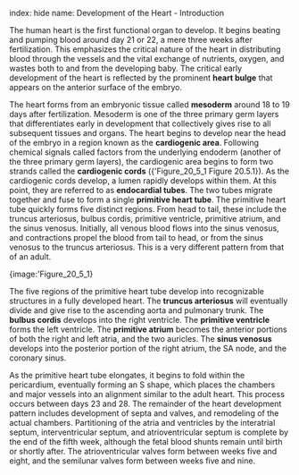 index: hide
name: Development of the Heart - Introduction

The human heart is the first functional organ to develop. It begins beating and pumping blood around day 21 or 22, a mere three weeks after fertilization. This emphasizes the critical nature of the heart in distributing blood through the vessels and the vital exchange of nutrients, oxygen, and wastes both to and from the developing baby. The critical early development of the heart is reflected by the prominent  **heart bulge** that appears on the anterior surface of the embryo.

The heart forms from an embryonic tissue called  **mesoderm** around 18 to 19 days after fertilization. Mesoderm is one of the three primary germ layers that differentiates early in development that collectively gives rise to all subsequent tissues and organs. The heart begins to develop near the head of the embryo in a region known as the  **cardiogenic area**. Following chemical signals called factors from the underlying endoderm (another of the three primary germ layers), the cardiogenic area begins to form two strands called the  **cardiogenic cords** ({'Figure_20_5_1 Figure 20.5.1}). As the cardiogenic cords develop, a lumen rapidly develops within them. At this point, they are referred to as  **endocardial tubes**. The two tubes migrate together and fuse to form a single  **primitive heart tube**. The primitive heart tube quickly forms five distinct regions. From head to tail, these include the truncus arteriosus, bulbus cordis, primitive ventricle, primitive atrium, and the sinus venosus. Initially, all venous blood flows into the sinus venosus, and contractions propel the blood from tail to head, or from the sinus venosus to the truncus arteriosus. This is a very different pattern from that of an adult.


{image:'Figure_20_5_1}
        

The five regions of the primitive heart tube develop into recognizable structures in a fully developed heart. The  **truncus arteriosus** will eventually divide and give rise to the ascending aorta and pulmonary trunk. The  **bulbus cordis** develops into the right ventricle. The  **primitive ventricle** forms the left ventricle. The  **primitive atrium** becomes the anterior portions of both the right and left atria, and the two auricles. The  **sinus venosus** develops into the posterior portion of the right atrium, the SA node, and the coronary sinus.

As the primitive heart tube elongates, it begins to fold within the pericardium, eventually forming an S shape, which places the chambers and major vessels into an alignment similar to the adult heart. This process occurs between days 23 and 28. The remainder of the heart development pattern includes development of septa and valves, and remodeling of the actual chambers. Partitioning of the atria and ventricles by the interatrial septum, interventricular septum, and atrioventricular septum is complete by the end of the fifth week, although the fetal blood shunts remain until birth or shortly after. The atrioventricular valves form between weeks five and eight, and the semilunar valves form between weeks five and nine.
